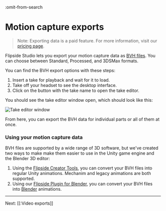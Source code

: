 :omit-from-search

# Motion capture exports

> Note: Exporting data is a paid feature. For more information, visit our [pricing page](/pricing).

Flipside Studio lets you export your motion capture data as [BVH files](https://en.wikipedia.org/wiki/Biovision_Hierarchy). You can choose between Standard, Processed, and 3DSMax formats.

You can find the BVH export options with these steps:

1. Insert a take for playback and wait for it to load.
2. Take off your headset to see the desktop interface.
3. Click on the button with the take name to open the take editor.

You should see the take editor window open, which should look like this:

![Take editor window](https://www.flipsidexr.com/files/docs/screenshots/take-editor.jpg)

From here, you can export the BVH data for individual parts or all of them at once.

### Using your motion capture data

BVH files are supported by a wide range of 3D software, but we've created two ways to make make them easier to use in the Unity game engine and the Blender 3D editor:

1. Using the [Flipside Creator Tools](/flipside-creator-tools), you can convert your BVH files into regular Unity animations. Mechanim and legacy animations are both supported.
2. Using our [Flipside Plugin for Blender](/flipside-plugin-for-blender), you can convert your BVH files into [Blender](https://www.blender.org/) animations.

---

Next: [[:Video exports]]
